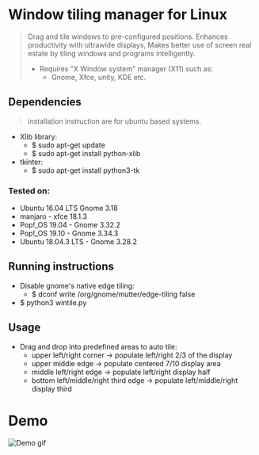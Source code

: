 # Window tiling manager for Linux
> Drag and tile windows to pre-configured positions.
> Enhances productivity with ultrawide displays, 
> Makes better use of screen real estate by tiling windows and programs intelligently.
> - Requires "X Window system" manager (X11) such as:
>   - Gnome, Xfce, unity, KDE etc.


## Dependencies
> installation instruction are for ubuntu based systems.
- Xlib library:
  - $ sudo apt-get update
  - $ sudo apt-get install python-xlib 
- tkinter:
  - $ sudo apt-get install python3-tk

### Tested on:
* Ubuntu 16.04 LTS Gnome 3.18
* manjaro - xfce 18.1.3
* Pop!_OS 19.04 - Gnome 3.32.2
* Pop!_OS 19.10 - Gnome 3.34.3
* Ubuntu 18.04.3 LTS - Gnome 3.28.2
## Running instructions
- Disable gnome's native edge tiling:
  -  $ dconf write /org/gnome/mutter/edge-tiling false
- $ python3 wintile.py


## Usage
- Drag and drop into predefined areas to auto tile: 
    * upper left/right corner -> populate left/right 2/3 of the display
    * upper middle edge -> populate centered 7/10 display area
    * middle left/right edge -> populate left/right display half
    * bottom left/middle/right third edge -> populate left/middle/right display third

# Demo
![Demo gif](https://raw.githubusercontent.com/ladzaretti/wintile/master/opt_win.gif)
